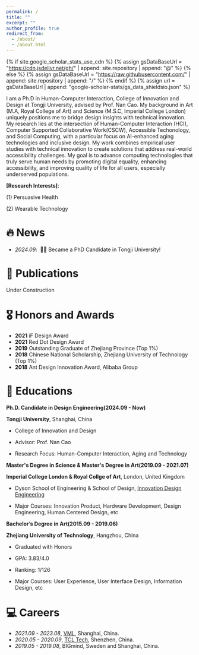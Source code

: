 ```yaml
---
permalink: /
title: ""
excerpt: ""
author_profile: true
redirect_from: 
  - /about/
  - /about.html
---
```


{% if site.google_scholar_stats_use_cdn %}
{% assign gsDataBaseUrl = "https://cdn.jsdelivr.net/gh/" | append: site.repository | append: "@" %}
{% else %}
{% assign gsDataBaseUrl = "https://raw.githubusercontent.com/" | append: site.repository | append: "/" %}
{% endif %}
{% assign url = gsDataBaseUrl | append: "google-scholar-stats/gs_data_shieldsio.json" %}

<span class='anchor' id='about-me'></span>

I am a Ph.D in Human-Computer Interaction, College of Innovation and Design at Tongji University, advised by Prof. Nan Cao. My background in Art (M.A, Royal College of Art) and Science (M.S.C, Imperial College London) uniquely positions me to bridge design insights with technical innovation. My research lies at the intersection of Human-Computer Interaction (HCI), Computer Supported Collaborative Work(CSCW), Accessible Techonology, and Social Computing, with a particular focus on AI-enhanced aging technologies and inclusive design. My work combines empirical user studies with technical innovation to create solutions that address real-world accessibility challenges. My goal is to advance computing technologies that truly serve human needs by promoting digital equality, enhancing accessibility, and improving quality of life for all users, especially underserved populations.

**[Research Interests]**:

(1) Persuasive Health

(2) Wearable Technology


# 🔥 News
- *2024.09*: &nbsp;🎉🎉 Became a PhD Candidate in Tongji University!

# 📝 Publications 
Under Construction

# 🎖 Honors and Awards
- **2021** iF Design Award
- **2021** Red Dot Design Award
- **2019** Outstanding Graduate of Zhejiang Province (Top 1%)
- **2018** Chinese National Scholarship, Zhejiang University of Technology (Top 1%)
- **2018** Ant Design Innovation Award, Alibaba Group

# 📖 Educations
**Ph.D. Candidate in Design Engineering(2024.09 - Now)**
  
**Tongji University**, Shanghai, China
  
- College of Innovation and Design
  
- Advisor: Prof. Nan Cao
  
- Research Focus: Human-Computer Interaction, Aging and Technology  

**Master's Degree in Science & Master's Degree in Art(2019.09 - 2021.07)**
  
**Imperial College London & Royal Collge of Art**, London, United Kingdom  

- Dyson School of Engineering & School of Design, [Innovation Design Engineering](https://www.rca.ac.uk/study/programme-finder/innovation-design-engineering-ma-msc/)
  
- Major Courses: Innovation Product, Hardware Development, Design Engineering, Human Centered Design, etc
  
**Bachelor’s Degree in Art(2015.09 - 2019.06)**  
  
**Zhejiang University of Technology**, Hangzhou, China  

- Graduated with Honors  
  
- GPA: 3.83/4.0  
  
- Ranking: 1/126  
  
- Major Courses: User Experience, User Interface Design, Information Design, etc  


# 💻 Careers
- *2021.09 - 2023.08*, [VML](https://www.vml.com/), Shanghai, China.
- *2020.05 - 2020.09*, [TCL Tech](https://www.tcltech.com/), Shenzhen, China.
- *2019.05 - 2019.08*, BIGmind, Sweden and Shanghai, China.
